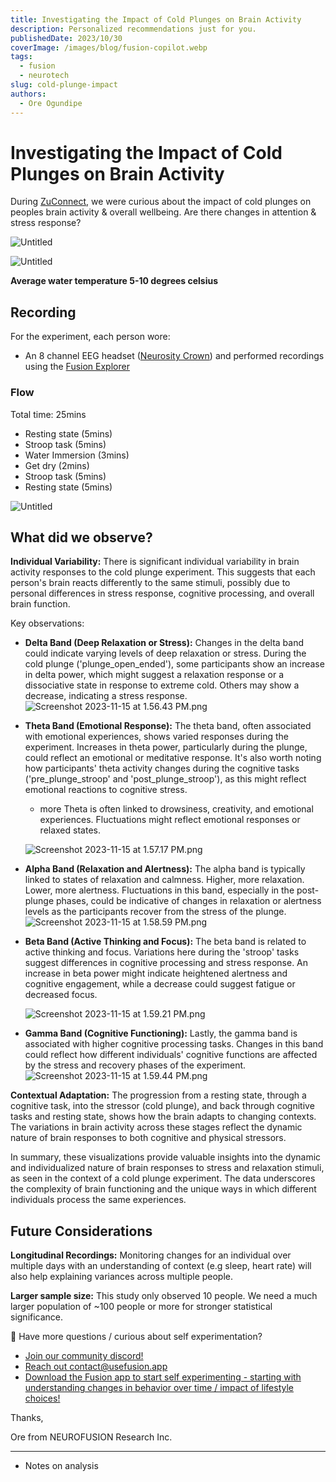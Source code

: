 ```yaml
---
title: Investigating the Impact of Cold Plunges on Brain Activity
description: Personalized recommendations just for you.
publishedDate: 2023/10/30
coverImage: /images/blog/fusion-copilot.webp
tags:
  - fusion
  - neurotech
slug: cold-plunge-impact
authors:
  - Ore Ogundipe
---
```


# Investigating the Impact of Cold Plunges on Brain Activity

During [ZuConnect](https://zuzalu.city/), we were curious about the impact of cold plunges on peoples brain activity & overall wellbeing. Are there changes in attention & stress response?

![Untitled](https://prod-files-secure.s3.us-west-2.amazonaws.com/023492c1-b916-4ca1-a08c-613333bcd608/d305d1ae-5e87-4655-b705-64e3b093236f/Untitled.jpeg)

![Untitled](https://prod-files-secure.s3.us-west-2.amazonaws.com/023492c1-b916-4ca1-a08c-613333bcd608/51408dea-2fb1-4138-8575-dd17c05edc17/Untitled.jpeg)

**Average water temperature 5-10 degrees celsius**

## Recording

For the experiment, each person wore:

- An 8 channel EEG headset ([Neurosity Crown](https://neurosity.co)) and performed recordings using the [Fusion Explorer](https://usefusion.app/playground)

### Flow

Total time: 25mins

- Resting state (5mins)
- Stroop task (5mins)
- Water Immersion (3mins)
- Get dry (2mins)
- Stroop task (5mins)
- Resting state (5mins)

![Untitled](https://prod-files-secure.s3.us-west-2.amazonaws.com/023492c1-b916-4ca1-a08c-613333bcd608/38da21f4-1d67-4b0f-b5a0-1181f25daa80/Untitled.jpeg)

## What did we observe?

**Individual Variability:** There is significant individual variability in brain activity responses to the cold plunge experiment. This suggests that each person's brain reacts differently to the same stimuli, possibly due to personal differences in stress response, cognitive processing, and overall brain function.

Key observations:

- **Delta Band (Deep Relaxation or Stress):** Changes in the delta band could indicate varying levels of deep relaxation or stress. During the cold plunge ('plunge_open_ended'), some participants show an increase in delta power, which might suggest a relaxation response or a dissociative state in response to extreme cold. Others may show a decrease, indicating a stress response.
  ![Screenshot 2023-11-15 at 1.56.43 PM.png](https://prod-files-secure.s3.us-west-2.amazonaws.com/023492c1-b916-4ca1-a08c-613333bcd608/32a09e8a-1442-423c-97f2-6a01c6c6bc5a/Screenshot_2023-11-15_at_1.56.43_PM.png)
- **Theta Band (Emotional Response):** The theta band, often associated with emotional experiences, shows varied responses during the experiment. Increases in theta power, particularly during the plunge, could reflect an emotional or meditative response. It's also worth noting how participants' theta activity changes during the cognitive tasks ('pre_plunge_stroop' and 'post_plunge_stroop'), as this might reflect emotional reactions to cognitive stress.

  - more
    Theta is often linked to drowsiness, creativity, and emotional experiences. Fluctuations might reflect emotional responses or relaxed states.

  ![Screenshot 2023-11-15 at 1.57.17 PM.png](https://prod-files-secure.s3.us-west-2.amazonaws.com/023492c1-b916-4ca1-a08c-613333bcd608/66b4763e-12f1-400c-8f1a-a45e8eb8d202/Screenshot_2023-11-15_at_1.57.17_PM.png)

- **Alpha Band (Relaxation and Alertness):** The alpha band is typically linked to states of relaxation and calmness. Higher, more relaxation. Lower, more alertness. Fluctuations in this band, especially in the post-plunge phases, could be indicative of changes in relaxation or alertness levels as the participants recover from the stress of the plunge.
  ![Screenshot 2023-11-15 at 1.58.59 PM.png](https://prod-files-secure.s3.us-west-2.amazonaws.com/023492c1-b916-4ca1-a08c-613333bcd608/a7554c2c-4d8b-4af8-8db4-4dbe62511c9e/Screenshot_2023-11-15_at_1.58.59_PM.png)
- **Beta Band (Active Thinking and Focus):** The beta band is related to active thinking and focus. Variations here during the 'stroop' tasks suggest differences in cognitive processing and stress response. An increase in beta power might indicate heightened alertness and cognitive engagement, while a decrease could suggest fatigue or decreased focus.

  ![Screenshot 2023-11-15 at 1.59.21 PM.png](https://prod-files-secure.s3.us-west-2.amazonaws.com/023492c1-b916-4ca1-a08c-613333bcd608/22596e69-1a56-4271-aaf9-3292955f2495/Screenshot_2023-11-15_at_1.59.21_PM.png)

- **Gamma Band (Cognitive Functioning):** Lastly, the gamma band is associated with higher cognitive processing tasks. Changes in this band could reflect how different individuals' cognitive functions are affected by the stress and recovery phases of the experiment.
  ![Screenshot 2023-11-15 at 1.59.44 PM.png](https://prod-files-secure.s3.us-west-2.amazonaws.com/023492c1-b916-4ca1-a08c-613333bcd608/71342b87-3133-49aa-b7db-7cf362be06de/Screenshot_2023-11-15_at_1.59.44_PM.png)

**Contextual Adaptation:** The progression from a resting state, through a cognitive task, into the stressor (cold plunge), and back through cognitive tasks and resting state, shows how the brain adapts to changing contexts. The variations in brain activity across these stages reflect the dynamic nature of brain responses to both cognitive and physical stressors.

In summary, these visualizations provide valuable insights into the dynamic and individualized nature of brain responses to stress and relaxation stimuli, as seen in the context of a cold plunge experiment. The data underscores the complexity of brain functioning and the unique ways in which different individuals process the same experiences.

## Future Considerations

**Longitudinal Recordings:** Monitoring changes for an individual over multiple days with an understanding of context (e.g sleep, heart rate) will also help explaining variances across multiple people.

**Larger sample size:** This study only observed 10 people. We need a much larger population of ~100 people or more for stronger statistical significance.

<aside>
🧠 Have more questions / curious about self experimentation?

- [Join our community discord!](https://discord.gg/PCjdaJuySU)
- [Reach out contact@usefusion.app](mailto:contact@usefusion.app)
- [Download the Fusion app to start self experimenting - starting with understanding changes in behavior over time / impact of lifestyle choices!](https://usefusion.app)
</aside>

Thanks,

Ore from NEUROFUSION Research Inc.

---

- Notes on analysis
